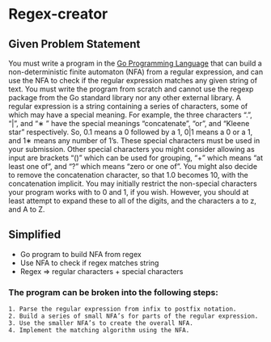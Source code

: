 # Regex-creator

## Given Problem Statement
You must write a program in the [Go Programming Language](http://golang.org) that can
build a non-deterministic finite automaton (NFA) from a regular expression,
and can use the NFA to check if the regular expression matches any given
string of text. You must write the program from scratch and cannot use the
regexp package from the Go standard library nor any other external library.
A regular expression is a string containing a series of characters, some
of which may have a special meaning. For example, the three characters
“.”, “|”, and “∗
” have the special meanings “concatenate”, “or”, and “Kleene
star” respectively. So, 0.1 means a 0 followed by a 1, 0|1 means a 0 or a 1,
and 1∗ means any number of 1’s. These special characters must be used in
your submission. Other special characters you might consider allowing as input are brackets
“()” which can be used for grouping, “+” which means “at least one of”, and
“?” which means “zero or one of”. You might also decide to remove the
concatenation character, so that 1.0 becomes 10, with the concatenation
implicit.
You may initially restrict the non-special characters your program works
with to 0 and 1, if you wish. However, you should at least attempt to expand
these to all of the digits, and the characters a to z, and A to Z.

## Simplified 
  * Go program to build NFA from regex
  * Use NFA to check if regex matches string
  * Regex => regular characters + special characters 
  
### The program can be broken into the following steps:
    1. Parse the regular expression from infix to postfix notation.
    2. Build a series of small NFA’s for parts of the regular expression.
    3. Use the smaller NFA’s to create the overall NFA.
    4. Implement the matching algorithm using the NFA.
